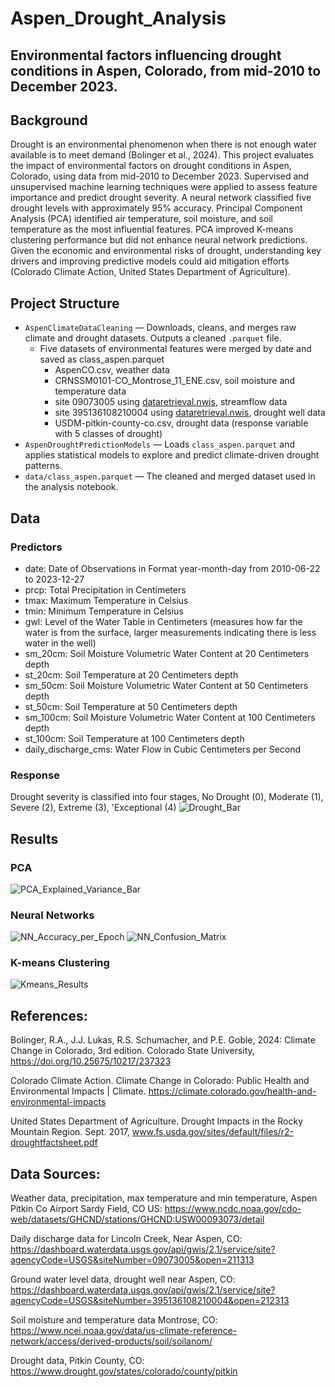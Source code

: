 # Aspen_Drought_Analysis
Environmental factors influencing drought conditions in Aspen, Colorado, from mid-2010 to December 2023.
---

## Background
Drought is an environmental phenomenon when there is not enough water available is to meet demand (Bolinger et al., 2024). This project evaluates the impact of environmental factors on drought conditions in Aspen, Colorado, using data from mid-2010 to December 2023. Supervised and unsupervised machine learning techniques were applied to assess feature importance and predict drought severity. A neural network classified five drought levels with approximately 95% accuracy. Principal Component Analysis (PCA) identified air temperature, soil moisture, and soil temperature as the most influential features. PCA improved K-means clustering performance but did not enhance neural network predictions. Given the economic and environmental risks of drought, understanding key drivers and improving predictive models could aid mitigation efforts (Colorado Climate Action, United States Department of Agriculture).

## Project Structure

- `AspenClimateDataCleaning` — Downloads, cleans, and merges raw climate and drought datasets. Outputs a cleaned `.parquet` file.
  - Five datasets of environmental features were merged by date and saved as class_aspen.parquet
      - AspenCO.csv, weather data
      - CRNSSM0101-CO_Montrose_11_ENE.csv, soil moisture and temperature data 
      - site 09073005 using [dataretrieval.nwis](https://pypi.org/project/dataretrieval/), streamflow data
      - site 395136108210004 using [dataretrieval.nwis](https://pypi.org/project/dataretrieval/), drought well data
      - USDM-pitkin-county-co.csv, drought data (response variable with 5 classes of drought)
- `AspenDroughtPredictionModels` — Loads `class_aspen.parquet` and applies statistical models to explore and predict climate-driven drought patterns.
- `data/class_aspen.parquet` — The cleaned and merged dataset used in the analysis notebook.

## Data
### Predictors
- date: Date of Observations in Format year-month-day from 2010-06-22 to 2023-12-27
- prcp: Total Precipitation in Centimeters
- tmax: Maximum Temperature in Celsius
- tmin: Minimum Temperature in Celsius
- gwl: Level of the Water Table in Centimeters (measures how far the water is from the surface, larger measurements indicating there is less water in the well)
- sm_20cm: Soil Moisture Volumetric Water Content at 20 Centimeters depth
- st_20cm: Soil Temperature at 20 Centimeters depth
- sm_50cm: Soil Moisture Volumetric Water Content at 50 Centimeters depth
- st_50cm: Soil Temperature at 50 Centimeters depth
- sm_100cm: Soil Moisture Volumetric Water Content at 100 Centimeters depth
- st_100cm: Soil Temperature at 100 Centimeters depth
- daily_discharge_cms: Water Flow in Cubic Centimeters per Second

### Response
Drought severity is classified into four stages, No Drought (0), Moderate (1), Severe (2), Extreme (3), 'Exceptional (4)
![Drought_Bar](https://github.com/user-attachments/assets/649cd6f8-4c86-4529-acdb-8f2fc37802e7)

## Results
### PCA
![PCA_Explained_Variance_Bar](https://github.com/user-attachments/assets/035afbd0-c301-48ba-807e-d24414ae08a9)
### Neural Networks
![NN_Accuracy_per_Epoch](https://github.com/user-attachments/assets/7e80c2a3-c586-4239-9b0d-b43f6a9c931b)
![NN_Confusion_Matrix](https://github.com/user-attachments/assets/a4eb14c4-10c7-4df9-a1ce-323a6fe1e3ed)
### K-means Clustering
![Kmeans_Results](https://github.com/user-attachments/assets/760e96c6-3afb-4eb5-a551-63eba4ab323f)

## References:

Bolinger, R.A., J.J. Lukas, R.S. Schumacher, and P.E. Goble, 2024: Climate Change in Colorado, 3rd edition. Colorado State University, https://doi.org/10.25675/10217/237323

Colorado Climate Action. Climate Change in Colorado: Public Health and Environmental Impacts | Climate. https://climate.colorado.gov/health-and-environmental-impacts

United States Department of Agriculture. Drought Impacts in the Rocky Mountain Region. Sept. 2017, www.fs.usda.gov/sites/default/files/r2-droughtfactsheet.pdf

## Data Sources:

Weather data, precipitation, max temperature and min temperature, Aspen Pitkin Co Airport Sardy Field, CO US:
https://www.ncdc.noaa.gov/cdo-web/datasets/GHCND/stations/GHCND:USW00093073/detail

Daily discharge data for Lincoln Creek, Near Aspen, CO:
https://dashboard.waterdata.usgs.gov/api/gwis/2.1/service/site?agencyCode=USGS&siteNumber=09073005&open=211313

Ground water level data, drought well near Aspen, CO:
https://dashboard.waterdata.usgs.gov/api/gwis/2.1/service/site?agencyCode=USGS&siteNumber=395136108210004&open=212313

Soil moisture and temperature data Montrose, CO: 
https://www.ncei.noaa.gov/data/us-climate-reference-network/access/derived-products/soil/soilanom/

Drought data, Pitkin County, CO:
https://www.drought.gov/states/colorado/county/pitkin





